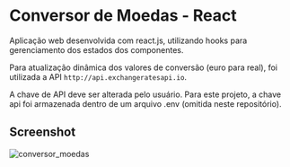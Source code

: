 
# Conversor de Moedas - React

Aplicação web desenvolvida com react.js, utilizando hooks para gerenciamento dos estados dos componentes. 

Para atualização dinâmica dos valores de conversão (euro para real), foi utilizada a API `http://api.exchangeratesapi.io`.

A chave de API deve ser alterada pelo usuário. Para este projeto, a chave api foi armazenada dentro de um arquivo .env (omitida neste repositório).



## Screenshot

![conversor_moedas](https://user-images.githubusercontent.com/70289587/143967938-ee86bb65-0ec0-4fe2-b4c8-3040545337c9.png)

